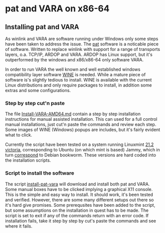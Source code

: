 # pat and VARA on x86-64

## Installing pat and VARA
As winlink and VARA are software running under Windows only some
steps have been taken to address  the issue. The 
[pat](https://getpat.io/) software is
a noticable piece of software. Written to replace winlink with support
for a range of transports layers, o.a. TCP/IP, ARDOP and VARA. 
ARDOP has Linux support, but it's outperformed by the windows and 
x86/x86-64 only software VARA. 

In order to run VARA the well known and well established windows
compatibility layer software [WINE](https://www.winehq.org/) is
needed.  While a mature piece of software is's slightly tedious to
install.  WINE is available with the current Linux distributions and
only require packages to install, in addition some extras and some
configurations.


### Step by step cut'n paste

The file [Install-VARA-AMD64.md](https://github.com/olewsaa/amateur-radio/blob/main/pat-amd64/Install-VARA-AMD64.md) 
contain a step by step installation
instructions for manual assisted installation. This can used for a
full control manual installations, just cut'n paste the commands and
review each step. Some images of WINE (Windows) popups are includes,
but it's fairly evident what to click.

Currently the script have been tested on a system running Linuxmint
[21.2 victoria](https://linuxmint.com/download_all.php), corresponding 
to Ubuntu (on which mint is based) Jammy, which in turn 
[correspond](https://askubuntu.com/questions/445487/what-debian-version-are-the-different-ubuntu-versions-based-on) to Debian bookworm. These versions are hard 
coded into the installation scripts. 


### Script to install the software

The script [install-pat-vara](https://github.com/olewsaa/amateur-radio/blob/main/pat-amd64/install-pat-vara) 
will download and install
both pat and VARA. Some manual boxes have to be clicked implying 
a graphical X11 console. This is the simple and easy way to install.
It should work, it's been tested and verified. However, there are some
many different setups out there so it's hard give promises. Some 
prerequsites have been added to the script, but some assumptions on the 
installation in quest has to be made. The script is set to exit if any
of the commands return with an error code. If installation fails, take
it step by step by cut's paste the commands and see where it fails. 




